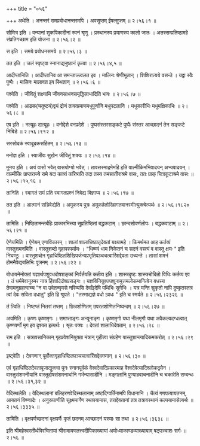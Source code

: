 +++
title = "०५६"

+++
अथेति । अनन्तरं रामप्रबोधानन्तरमपि । अवसुप्तम् ईषत्सुप्तम्  ॥  २।५६।१  ॥   

  

सौमित्र इति । वन्यानां शुकपिकादीनां स्वनं श्रृणु । प्रस्थानस्य प्रयाणस्य कालो जातः । अतस्सम्प्रतिष्ठामहे संप्रतिगच्छाम इति योजना  ॥  २।५६।२  ॥   

  

स इति । समये प्रबोधनसमये  ॥  २।५६।३  ॥   

  

तत इति । जलं स्पृष्ट्वा स्नानाद्यनुष्ठानं कृत्वा  ॥  २।५६।४,५  ॥   

  

आदीप्तानिति । आदीप्तानिव आ समन्ताज्ज्वलत इव । मालिनः श्रेणीभूतान् । शिशिरात्यये वसन्ते । यद्वा स्वैः पुष्पैः । मालिनः मालावत इव स्थितान्  ॥  २।५६।६  ॥   

  

पश्येति । जीवितुं शक्ष्यामि जीवनसाधनसमृद्धिलाभादिति भावः  ॥  २।५६।७  ॥   

  

पश्येति । आढक(चतुष्टयं)द्वयं द्रोणं तावत्प्रमाणमधुपूर्णानि मधुपटलानि । मधुकारीभिः मधुमक्षिकाभिः  ॥  २।५६।८  ॥   

  

एष इति । नत्यूहः दात्यूहः । वनोद्देशे वनप्रदेशे । पुष्पसंस्तरसङ्कटे पुष्पैः संस्तर आच्छादनं तेन सङ्कटे निबिडे  ॥  २।५६।९१२  ॥   

  

सरसोदकं स्वादूदकसहितम्  ॥  २।५६।१३  ॥   

  

मनोज्ञ इति । स्वाजीवः सुखेन जीवितुं शक्यः  ॥  २।५६।१४  ॥   

  

मुनय इति । अयं वासो भवेत् वासयोग्यो भवेत् । तावत्तस्माद्रमेमहि इति वाल्मीकिमभिवादयन् अभ्यवादयन् । वाल्मीकिः प्राप्तराज्ये रामे यदा काव्यं करिष्यति तदा तस्य तमसातीराश्रमे वासः, ततः प्राक् चित्रकूटाश्रमे वासः  ॥  २।५६।१५,१६  ॥   

  

तानिति । स्वागतं रामं प्रति स्वागतप्रश्नं निवेद्य विज्ञाप्य  ॥  २।५६।१७  ॥   

  

तत इति । आत्मानं सन्निवेद्येति । अमुकस्य पुत्रः अमुकहेतोरिहागतवानस्मीत्युक्त्वेत्यर्थः  ॥  २।५६।१८२०  ॥   

  

तामिति । निष्ठितामन्तर्बहिः प्राकारभित्त्या सुप्रतिष्ठितां बद्धकटाम् । छान्दसोवर्णलोपः । बद्धकवाटाम्  ॥  २।५६।२१  ॥   

  

ऐणेयमिति । ऐणेयम् एणाविकारम् । शालां शालाधिष्ठातृदेवतां यक्ष्यामहे । किमर्थमत आह कर्तव्यं वास्तुशमनमिति । वास्तुशब्दो गृहापरपर्यायः । "धिष्ण्यं धाम निकेतनं च सदनं वस्त्यं व वास्तु क्षयः " इति निघण्टुः । वास्तुशब्देन गृहाधिष्ठितशिखिपर्जन्यप्रभृतिपञ्चचत्वारिंशद्देवता उच्यन्ते । तासां शमनं होमनैवेद्यबलिभिः पूजनम्  ॥  २।५६।२२  ॥   

  

बोधायनेनोक्तां यज्ञार्थपशुवधदोषशङ्कां निर्वर्तयति कर्तव्य इति । शास्त्रदृष्टः शास्त्रचोदितो विधिः कर्तव्य एव । तं धर्ममेवानुस्मर नात्र हिंशादिदोषप्रसङ्गः । यज्ञविनियुक्तपशूनामुत्तमलोकभागित्वेन वधस्य तेषामनुग्रहत्वाच्च "न वा उवेतन्मृयसे नरिष्यसि देवाँइदेषि पथिभिः सुगेभिः । यत्र यन्ति सुकृतो नापि दुष्कृतस्तत्र त्वां देवः सविता दधातु" इति हि श्रूयते । "तस्माद्यज्ञे वधो ऽवधः " इति च स्मर्यते  ॥  २।५६।२३२६  ॥   

  

तं त्विति । निष्टप्तं नितरां तप्तम् । छिन्नशोणितम् उपरतशोणितनिष्यन्दम्  ॥  २।५६।२७  ॥   

  

अयमिति । कृष्णः कृष्णमृगः । समाप्ताङ्गः अन्यूनाङ्ग । कृष्णमृगो यथा नीलमृगौ यथा अवैकल्यदग्धत्वात् कृष्णवर्णो मृग इव दृश्यत इत्यर्थः । श्रृतः पक्वः । देवतां शालाधिदेवताम्  ॥  २।५६।२८  ॥   

  

राम इति । सत्रावसानिकान् गृहप्रवेशनियुक्ता मंत्रान् गृहीत्वा संग्रहेण वास्तुशान्त्यादिकमकरोत्  ॥  २।५६।२९  ॥   

  

इष्ट्वेति । देवगणान् पूर्वोक्तगृहाधिष्ठितपञ्चचत्वारिंशद्देवगणान्  ॥  २।५६।३०  ॥   

  

एवं गृहाधिष्ठितदेवतापूजाद्युक्त्वा पुनः स्नानपूर्वकं वैश्वदेवादिप्रकारमाह वैश्वदेवेत्यादिश्लोकद्वयेन । वास्तुसंशमनीयानि वास्तुदोषसंशमनार्थानि गर्भन्यासादीनि । मङ्गलानि पुण्याहवाचनादीनि च चकारेति सम्बन्धः  ॥  २।५६।३१,३२  ॥   

  

वेदिस्थलेति । वेदिस्थलानां बलिहरणवेदिस्थलानाम् अष्टदिग्वर्तिनामपि विधानानि । चैत्यं गणपत्यायतनम्, आयतनं विष्ण्वादेः । अनुरूपाणीति सूक्ष्ममार्गेण स्थापयामास, तत्तद्देवतानां तत्र तत्रावस्थानं कल्पयामासेत्यर्थः  ॥  २।५६।३३३५  ॥   

  

तामिति । वृक्षपर्णच्छदनां वृक्षपर्णैः कृतं छदनम् आच्छादनं यस्याः सा तथा  ॥  २।५६।३६३८  ॥   

  

इति श्रीमहेश्वरतीर्थविरचितायां श्रीरामायणतत्त्वदीपिकाख्यायां अयोध्याकाण्डव्याख्यायाम् षट्पञ्चाशः सर्गः  ॥  २।५६  ॥   

  

  

